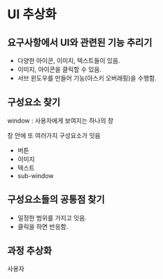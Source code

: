 # UI 추상화

## 요구사항에서 UI와 관련된 기능 추리기

+ 다양한 아이콘, 이미지, 텍스트들이 있음.
+ 이미지, 아이콘을 클릭할 수 있음.
+ 서브 윈도우를 만들어 기능(아스키 오버래핑)을 수행함.

## 구성요소 찾기

window : 사용자에게 보여지는 하나의 창

창 안에 또 여러가지 구성요소가 잇음

+ 버튼
+ 이미지
+ 텍스트
+ sub-window

## 구성요소들의 공통점 찾기

+ 일정한 범위를 가지고 잇음.
+ 클릭을 하면 반응함.

## 과정 추상화

사용자